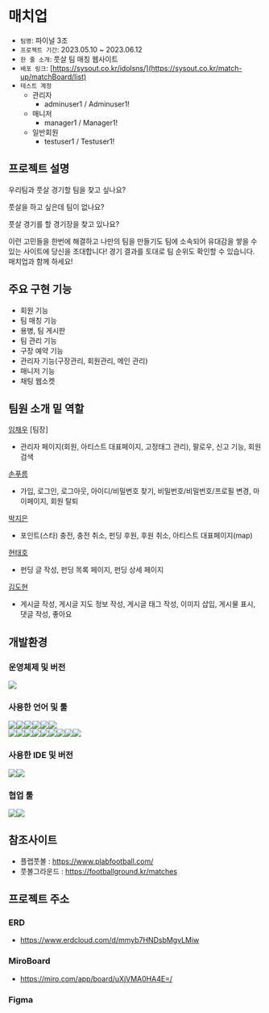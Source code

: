 # 매치업

- `팀명`: 파이널 3조
- `프로젝트 기간`: 2023.05.10 ~ 2023.06.12
- `한 줄 소개`: 풋살 팀 매칭 웹사이트
- `배포 링크`: [https://sysout.co.kr/idolsns/](https://sysout.co.kr/match-up/matchBoard/list)
- `테스트 계정`
  - 관리자
    - adminuser1 / Adminuser1!
  - 매니저
    - manager1 / Manager1!
  - 일반회원
    - testuser1 / Testuser1!


## 프로젝트 설명
우리팀과 풋살 경기할 팀을 찾고 싶나요?

풋살을 하고 싶은데 팀이 없나요?

풋살 경기를 할 경기장을 찾고 있나요?

이런 고민들을 한번에 해결하고 나만의 팀을 만들기도
팀에 소속되어 유대감을 쌓을 수 있는 사이트에 당신을 초대합니다!
경기 결과를 토대로 팀 순위도 확인할 수 있습니다.
매치업과 함께 하세요!



## 주요 구현 기능
- 회원 기능
- 팀 매칭 기능
- 용병, 팀 게시판
- 팀 관리 기능
- 구장 예약 기능
- 관리자 기능(구장관리, 회원관리, 메인 관리)
- 매니저 기능
- 채팅 웹소켓


## 팀원 소개 밑 역할
<a href="https://github.com/ChaeW00">임채우</a> [팀장]
- 관리자 페이지(회원, 아티스트 대표페이지, 고정태그 관리), 팔로우, 신고 기능, 회원 검색

<a href="https://github.com/Sonpulum">손푸름</a> 
- 가입, 로그인, 로그아웃, 아이디/비밀번호 찾기, 비밀번호/비밀번호/프로필 변경, 마이페이지, 회원 탈퇴

<a href="https://github.com/parkjieun87">박지은</a> 
- 포인트(스타) 충전, 충전 취소, 펀딩 후원, 후원 취소, 아티스트 대표페이지(map)

<a href="https://github.com/qkekthfl20">현태호</a>
- 펀딩 글 작성, 펀딩 목록 페이지, 펀딩 상세 페이지

<a href="https://github.com/hyeon3676">김도현</a>
- 게시글 작성, 게시글 지도 정보 작성, 게시글 태그 작성, 이미지 삽입, 게시물 표시, 댓글 작성, 좋아요


## 개발환경
### 운영체제 및 버전
<img src="https://img.shields.io/badge/windows11-0078D6?style=for-the-badge&logo=windows&logoColor=white">

### 사용한 언어 및 툴
<img src="https://img.shields.io/badge/JAVA JDK17-007396?style=for-the-badge&logo=java&logoColor=white"><img src="https://img.shields.io/badge/SpringBoot 2.7.11-6DB33F?style=for-the-badge&logo=springboot&logoColor=white"><img src="https://img.shields.io/badge/oracle 11EX-F80000?style=for-the-badge&logo=oracle&logoColor=white"><img src="https://img.shields.io/badge/maven-C71A36?style=for-the-badge&logo=maven&logoColor=white"><img src="https://img.shields.io/badge/apache tomcat-F8DC75?style=for-the-badge&logo=apachetomcat&logoColor=white"><img src="https://img.shields.io/badge/java mail sender-007396?style=for-the-badge&logo=java&logoColor=white">
<br>
<img src="https://img.shields.io/badge/html5-E34F26?style=for-the-badge&logo=html 5&logoColor=white"><img src="https://img.shields.io/badge/css3-1572B6?style=for-the-badge&logo=css3&logoColor=white"><img src="https://img.shields.io/badge/JavaScript ES5-F7DF1E?style=for-the-badge&logo=javascript&logoColor=black"><img src="https://img.shields.io/badge/jQuery 3.6.4-0769AD?style=for-the-badge&logo=jquery&logoColor=white"><img src="https://img.shields.io/badge/Vue.js 3-4FC08D?style=for-the-badge&logo=vue.js&logoColor=white"><img src="https://img.shields.io/badge/axios 1-5A29E4?style=for-the-badge&logo=axios&logoColor=white"><img src="https://img.shields.io/badge/lodash 4-3492FF?style=for-the-badge&logo=lodash&logoColor=white"><img src="https://img.shields.io/badge/bootstrap 5-7952B3?style=for-the-badge&logo=bootstrap&logoColor=white"><img src="https://img.shields.io/badge/fontawesome 6.2-339AF0?style=for-the-badge&logo=fontawesome&logoColor=white">

### 사용한 IDE 및 버전
<img src="https://img.shields.io/badge/STS4-6DB33F?style=for-the-badge&logo=spring&logoColor=white"><img src="https://img.shields.io/badge/VS Code 1.68-007ACC?style=for-the-badge&logo=visualstudiocode&logoColor=white">

### 협업 툴
<img src="https://img.shields.io/badge/github-181717?style=for-the-badge&logo=github&logoColor=white"><img src="https://img.shields.io/badge/discord-5865F2?style=for-the-badge&logo=discord&logoColor=white">


## 참조사이트
- 플랩풋볼 : https://www.plabfootball.com/
- 풋볼그라운드 : https://footballground.kr/matches


## 프로젝트 주소
### ERD
- https://www.erdcloud.com/d/mmyb7HNDsbMgvLMiw

### MiroBoard
- https://miro.com/app/board/uXjVMA0HA4E=/

### Figma
